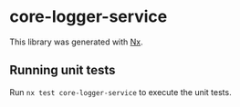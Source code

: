 # core-logger-service

This library was generated with [Nx](https://nx.dev).

## Running unit tests

Run `nx test core-logger-service` to execute the unit tests.
